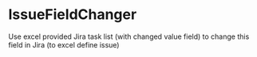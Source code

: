 # IssueFieldChanger
Use excel provided Jira task list (with changed value field) to change this field in Jira (to excel define issue) 
